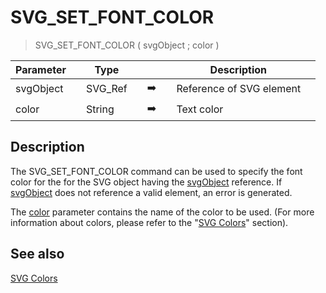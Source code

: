 <!-- SVG_SET_FONT_COLOR ( svgObject ; fillColor ; strokeColor )
 -> svgObject (Text)
 -> fillColor (Text)
 -> strokeColor (Text)-->
# SVG_SET_FONT_COLOR

> SVG_SET_FONT_COLOR ( svgObject ; color )

| Parameter |     | Type |     |     |     | Description |     |
| --- | --- | --- | --- | --- | --- | --- | --- |
| svgObject |     | SVG_Ref |     | ➡️ |     | Reference of SVG element |     |
| color |     | String |     | ➡️ |     | Text color |     |

## Description

The SVG_SET_FONT_COLOR command can be used to specify the font color for the for the SVG object having the [svgObject](# "Reference of SVG element") reference. If [svgObject](# "Reference of SVG element") does not reference a valid element, an error is generated.

The [color](# "Text color") parameter contains the name of the color to be used. (For more information about colors, please refer to the "[SVG Colors](SVG%20Colors.md "SVG Colors")" section).

## See also

[SVG Colors](SVG%20Colors.md)
